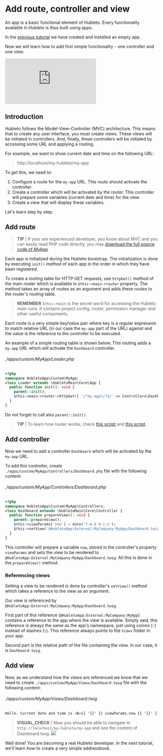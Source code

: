 # Add route, controller and view

An app is a basic functional element of Hubleto. Every functionality available in Hubleto is thus built using apps.

In the [previous tutorial](create-app-loader-and-manifest) we have created and installed an empty app.

Now we will learn how to add first simple functionality - one controller and one view.

<div class="youtube-video">
  <iframe src="https://www.youtube.com/embed/Cz-MC2xuTkQ" title="YouTube video player" frameborder="0" allow="accelerometer; autoplay; clipboard-write; encrypted-media; gyroscope; picture-in-picture; web-share" referrerpolicy="strict-origin-when-cross-origin" allowfullscreen></iframe>
</div>

## Introduction

Hubleto follows the Model-View-Controller (MVC) architecture. This means that to create any user interface, you must create views. These views will be initiated in controllers. And, finally, these controllers will be initiated by accessing some URL and applying a routing.

For example, we want to show current date and time on the following URL:

> http://localhost/my-hubleto/my-app

To get this, we need to:

  1. Configure a route for the `my-app` URL. This route should activate the controller.
  2. Create a controller which will be activated by the router. This controller will prepare some variables (current date and time) for the view.
  3. Create a view that will display these variables.

Let's learn step by step.

## Add route


> **TIP** | If your are experienced developer, you know about MVC and you can easily read PHP code directly, you may [download the full source code of *MyApp*](downloads/MyApp.zip).

Each app is initialized during the Hubleto bootstrap. The initialization is done by executing `init()` method of each app in the order in which they have been registered.

To create a routing table for HTTP GET requests, use `httpGet()` method of the main router which is available in `$this->main->router` property. The method takes an array of routes as an argument and adds these routes to the router's routing table.

> **REMEMBER** `$this->main` is the secret word for accessing the Hubleto main core. It contains project config, router, permission manager and other useful components.

Each route is a very simple key/value pair where key is a regular expression to match relative URL (in our case the `my-app` part of the URL) against and the value is the reference to the controller to be executed.

An example of a simple routing table is shown below. This routing adds a `my-app` URL which will activate the `Dashboard` controller.

###### ./apps/custom/MyApp/Loader.php
```php
<?php
namespace HubletoApp\Custom\MyApp;
class Loader extends \HubletoMain\Core\App {
  public function init(): void {
    parent::init();
    $this->main->router->httpGet([ '/^my-app\/?$/' => Controllers\Dashboard::class ]);
  }
}
```

Do not forget to call also `parent::init()`.

> **TIP** | To learn how router works, check [this script](https://github.com/wai-blue/hubleto/blob/main/src/core/Router.php) and [this script](https://github.com/wai-blue/adios/blob/main/src/Core/Router.php).

## Add controller

Now we need to add a controller `Dashboard` which will be activated by the `my-app` URL.

To add this controller, create `./apps/custom/MyApp/Controllers/Dashboard.php` file with the following content:

###### ./apps/custom/MyApp/Controllers/Dashboard.php
```php
<?php
namespace HubletoApp\Custom\MyApp\Controllers;
class Dashboard extends \HubletoMain\Core\Controller {
  public function prepareView(): void {
    parent::prepareView();
    $this->viewParams['now'] = date('Y-m-d H:i:s');
    $this->setView('@HubletoApp:External:MyCompany:MyApp/Dashboard.twig');
  }
}
```

This controller will prepare a variable `now`, stored in the controller's property `viewParams` and sets the view to be rendered to `@HubletoApp:External:MyCompany:MyApp/Dashboard.twig`. All this is done in the `prepareView()` method.

### Referencing views

Setting a view to be rendered is done by controller's `setView()` method which takes a reference to the view as an argument.

Our view is referenced by `@HubletoApp:External:MyCompany:MyApp/Dashboard.twig`.

First part of this reference (`@HubletoApp:External:MyCompany:MyApp`) contains a reference to the app where the view is available. Simply said, this reference is always the same as the app's namespace, just using colons (`:`) instead of slashes (`\`). This reference always points to the `Views` folder in your app.

Second part is the relative path of the file containing the view. In our case, it is `Dashboard.twig`.

## Add view

Now, as we understand how the views are referenced we know that we need to create `./apps/custom/MyApp/Views/Dashboard.twig` file with the following content:

###### ./apps/custom/MyApp/Views/Dashboard.twig
```html
Hello. Current date and time is <b>{{ '{{' }} viewParams.now {{ '}}' }}</b>.
```

> **VISUAL_CHECK** | Now you should be able to navigate to `http://localhost/my-hubleto/my-app`  and see the content of Dashboard.twig.
> <img src="{{ bookRootUrl }}/content/assets/images/my-app-dashboard.png">

Well done! You are becoming a real Hubleto developer. In the next tutorial, we'll learn how to create a very simple addressbook.
